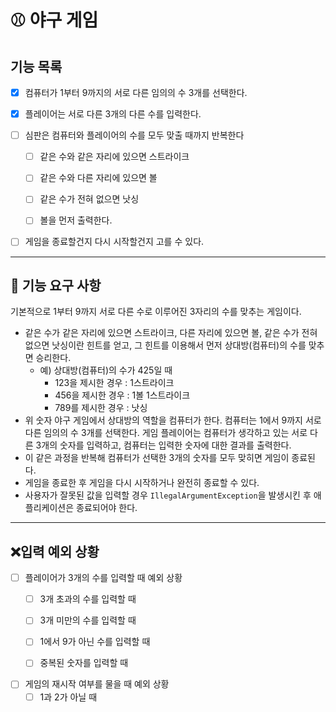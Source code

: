 # ⚾ 야구 게임

## 기능 목록

- [x] 컴퓨터가 1부터 9까지의 서로 다른 임의의 수 3개를 선택한다.


- [x] 플레이어는 서로 다른 3개의 다른 수를 입력한다.


- [ ] 심판은 컴퓨터와 플레이어의 수를 모두 맞출 때까지 반복한다
    - [ ] 같은 수와 같은 자리에 있으면 스트라이크
    - [ ] 같은 수와 다른 자리에 있으면 볼
    - [ ] 같은 수가 전혀 없으면 낫싱
    - [ ] 볼을 먼저 출력한다.


- [ ] 게임을 종료할건지 다시 시작할건지 고를 수 있다.

---

## 🚀 기능 요구 사항

기본적으로 1부터 9까지 서로 다른 수로 이루어진 3자리의 수를 맞추는 게임이다.

- 같은 수가 같은 자리에 있으면 스트라이크, 다른 자리에 있으면 볼, 같은 수가 전혀 없으면 낫싱이란 힌트를 얻고, 그 힌트를 이용해서 먼저 상대방(컴퓨터)의 수를 맞추면
  승리한다.
    - 예) 상대방(컴퓨터)의 수가 425일 때
        - 123을 제시한 경우 : 1스트라이크
        - 456을 제시한 경우 : 1볼 1스트라이크
        - 789를 제시한 경우 : 낫싱
- 위 숫자 야구 게임에서 상대방의 역할을 컴퓨터가 한다. 컴퓨터는 1에서 9까지 서로 다른 임의의 수 3개를 선택한다. 게임 플레이어는 컴퓨터가 생각하고 있는 서로 다른 3개의
  숫자를 입력하고, 컴퓨터는 입력한 숫자에 대한
  결과를 출력한다.
- 이 같은 과정을 반복해 컴퓨터가 선택한 3개의 숫자를 모두 맞히면 게임이 종료된다.
- 게임을 종료한 후 게임을 다시 시작하거나 완전히 종료할 수 있다.
- 사용자가 잘못된 값을 입력할 경우 `IllegalArgumentException`을 발생시킨 후 애플리케이션은 종료되어야 한다.

---

## ❌입력 예외 상황

- [ ] 플레이어가 3개의 수를 입력할 때 예외 상황
    - [ ] 3개 초과의 수를 입력할 때
    - [ ] 3개 미만의 수를 입력할 때
    - [ ] 1에서 9가 아닌 수를 입력할 때
    - [ ] 중복된 숫자를 입력할 때


-[ ] 게임의 재시작 여부를 물을 때 예외 상황
    - [ ] 1과 2가 아닐 때 